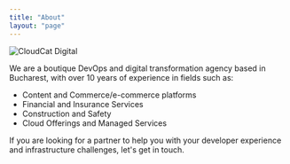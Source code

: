 ```yaml
---
title: "About"
layout: "page"
---
```


![CloudCat Digital](/images/logo_text.png#center )

We are a boutique DevOps and digital transformation agency based in Bucharest, 
with over 10 years of experience in fields such as:
 - Content and Commerce/e-commerce platforms
 - Financial and Insurance Services
 - Construction and Safety
 - Cloud Offerings and Managed Services

If you are looking for a partner to help you with your developer experience and infrastructure challenges,
let's get in touch.
